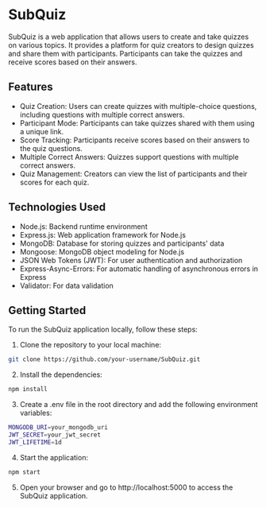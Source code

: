 # SubQuiz

SubQuiz is a web application that allows users to create and take quizzes on various topics. It provides a platform for quiz creators to design quizzes and share them with participants. Participants can take the quizzes and receive scores based on their answers.

## Features

- Quiz Creation: Users can create quizzes with multiple-choice questions, including questions with multiple correct answers.
- Participant Mode: Participants can take quizzes shared with them using a unique link.
- Score Tracking: Participants receive scores based on their answers to the quiz questions.
- Multiple Correct Answers: Quizzes support questions with multiple correct answers.
- Quiz Management: Creators can view the list of participants and their scores for each quiz.

## Technologies Used

- Node.js: Backend runtime environment
- Express.js: Web application framework for Node.js
- MongoDB: Database for storing quizzes and participants' data
- Mongoose: MongoDB object modeling for Node.js
- JSON Web Tokens (JWT): For user authentication and authorization
- Express-Async-Errors: For automatic handling of asynchronous errors in Express
- Validator: For data validation

## Getting Started

To run the SubQuiz application locally, follow these steps:

1. Clone the repository to your local machine:

```bash
git clone https://github.com/your-username/SubQuiz.git
```

2. Install the dependencies:

```bash
npm install
```

3. Create a .env file in the root directory and add the following environment variables:

```bash
MONGODB_URI=your_mongodb_uri
JWT_SECRET=your_jwt_secret
JWT_LIFETIME=1d
```

4. Start the application:

```bash
npm start
```

5. Open your browser and go to http://localhost:5000 to access the SubQuiz application.